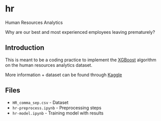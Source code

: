 # hr
Human Resources Analytics

Why are our best and most experienced employees leaving prematurely?

## Introduction
This is meant to be a coding practice to implement the [XGBoost](https://github.com/dmlc/xgboost) algorithm on the human resources analytics dataset.

More information + dataset can be found through [Kaggle](https://www.kaggle.com/ludobenistant/hr-analytics)

## Files
* `HR_comma_sep.csv` - Dataset
* `hr-preprocess.ipynb` - Preprocessing steps
* `hr-model.ipynb` - Training model with results
